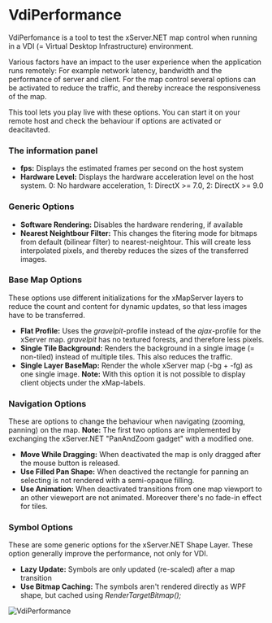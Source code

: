 # VdiPerformance

VdiPerfomance is a tool to test the xServer.NET map control when running in a VDI (= Virtual Desktop Infrastructure) environment.

Various factors have an impact to the user experience when the application runs remotely: For example network latency, bandwidth and the performance of server and client. For the map control several options can be activated to reduce the traffic, and thereby increace the responsiveness of the map.

This tool lets you play live with these options. You can start it on your remote host and check the behaviour if options are activated or deacitavted.

### The information panel
- **fps:** Displays the estimated frames per second on the host system
- **Hardware Level:** Displays the hardware acceleration level on the host system. 0: No hardware acceleration, 1: DirectX >= 7.0, 2: DirectX >= 9.0

### Generic Options
- **Software Rendering:** Disables the hardware rendering, if available
- **Nearest Neightbour Filter:** This changes the fitering mode for bitmaps from default (bilinear filter) to nearest-neightour. This will create less interpolated pixels, and thereby reduces the sizes of the transferred images.

### Base Map Options
These options use different initializations for the xMapServer layers to reduce the count and content for dynamic updates, so that less images have to be transferred.
- **Flat Profile:** Uses the *gravelpit*-profile instead of the *ajax*-profile for the xServer map. *gravelpit* has no textured forests, and therefore less pixels.
- **Single Tile Background:** Renders the background in a single image (= non-tiled) instead of multiple tiles. This also reduces the traffic.
- **Single Layer BaseMap:** Render the whole xServer map (-bg + -fg) as one single image. **Note:** With this option it is not possible to display client objects under the xMap-labels.

### Navigation Options
These are options to change the behaviour when navigating (zooming, panning) on the map. **Note:** The first two options are implemented by exchanging the xServer.NET "PanAndZoom gadget" with a modified one.
- **Move While Dragging:** When deactivated the map is only dragged after the mouse button is released.
- **Use Filled Pan Shape:** When deactived the rectangle for panning an selecting is not rendered with a semi-opaque filling.
- **Use Animation:** When deactivated transitions from one map viewport to an other vieweport are not animated. Moreover there's no fade-in effect for tiles.

### Symbol Options
These are some generic options for the xServer.NET Shape Layer. These option generally improve the performance, not only for VDI.
- **Lazy Update:** Symbols are only updated (re-scaled) after a map transition
- **Use Bitmap Caching:** The symbols aren't rendered directly as WPF shape, but cached using *RenderTargetBitmap();*

![VdiPerformance](https://github.com/ptv-logistics/xservernet-bin/blob/master/Screenshots/VdiPerformance.png "VdiPerformance")
